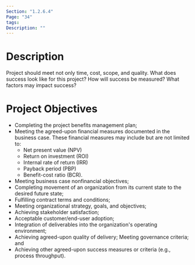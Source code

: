 ```yaml
---
Section: "1.2.6.4"
Page: "34"
tags:
Description: ""
---
```

# Description
Project should meet not only time, cost, scope, and quality. What does success look like for this project? How will success be measured? What factors may impact success?
# Project Objectives
- Completing the project benefits management plan;
- Meeting the agreed-upon financial measures documented in the business case. These financial measures may include but are not limited to:
	- Net present value (NPV)
	- Return on investment (ROI)
	- Internal rate of return (IRR)
	- Payback period (PBP)
	- Benefit-cost ratio (BCR).
- Meeting business case nonfinancial objectives;
- Completing movement of an organization from its current state to the desired future state;
- Fulfilling contract terms and conditions;
- Meeting organizational strategy, goals, and objectives;
- Achieving stakeholder satisfaction;
- Acceptable customer/end-user adoption;
- Integration of deliverables into the organization's operating environment;
- Achieving agreed-upon quality of delivery; Meeting governance criteria; and
- Achieving other agreed-upon success measures or criteria (e.g., process throughput).